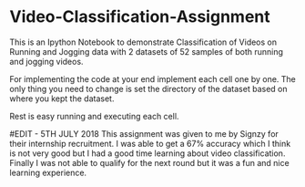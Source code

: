 # Video-Classification-Assignment

This is an Ipython Notebook to demonstrate Classification of Videos on Running and Jogging data with 2 datasets of 52 samples of both running and jogging videos.

For implementing the code at your end implement each cell one by one. The only thing you need to change is set the directory of the dataset based on where you kept the dataset.

Rest is easy running and executing each cell.

#EDIT - 5TH JULY 2018
This assignment was given to me by Signzy for their internship recruitment. I was able to get a 67% accuracy which I think is not very good but I had a good time learning about video classification.
Finally I was not able to qualify for the next round but it was a fun and nice learning experience.
